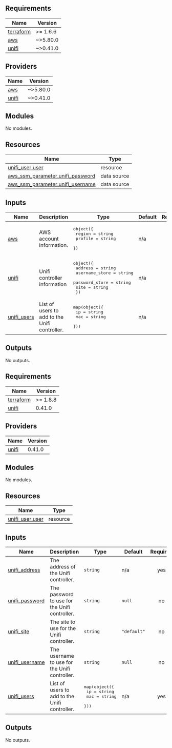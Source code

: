 ## Requirements

| Name | Version |
|------|---------|
| <a name="requirement_terraform"></a> [terraform](#requirement\_terraform) | >= 1.6.6 |
| <a name="requirement_aws"></a> [aws](#requirement\_aws) | ~>5.80.0 |
| <a name="requirement_unifi"></a> [unifi](#requirement\_unifi) | ~>0.41.0 |

## Providers

| Name | Version |
|------|---------|
| <a name="provider_aws"></a> [aws](#provider\_aws) | ~>5.80.0 |
| <a name="provider_unifi"></a> [unifi](#provider\_unifi) | ~>0.41.0 |

## Modules

No modules.

## Resources

| Name | Type |
|------|------|
| [unifi_user.user](https://registry.terraform.io/providers/paultyng/unifi/latest/docs/resources/user) | resource |
| [aws_ssm_parameter.unifi_password](https://registry.terraform.io/providers/hashicorp/aws/latest/docs/data-sources/ssm_parameter) | data source |
| [aws_ssm_parameter.unifi_username](https://registry.terraform.io/providers/hashicorp/aws/latest/docs/data-sources/ssm_parameter) | data source |

## Inputs

| Name | Description | Type | Default | Required |
|------|-------------|------|---------|:--------:|
| <a name="input_aws"></a> [aws](#input\_aws) | AWS account information. | <pre>object({<br>    region  = string<br>    profile = string<br>  })</pre> | n/a | yes |
| <a name="input_unifi"></a> [unifi](#input\_unifi) | Unifi controller information | <pre>object({<br>    address        = string<br>    username_store = string<br>    password_store = string<br>    site           = string<br>  })</pre> | n/a | yes |
| <a name="input_unifi_users"></a> [unifi\_users](#input\_unifi\_users) | List of users to add to the Unifi controller. | <pre>map(object({<br>    ip  = string<br>    mac = string<br>  }))</pre> | n/a | yes |

## Outputs

No outputs.

<!-- BEGIN_TF_DOCS -->
## Requirements

| Name | Version |
|------|---------|
| <a name="requirement_terraform"></a> [terraform](#requirement\_terraform) | >= 1.8.8 |
| <a name="requirement_unifi"></a> [unifi](#requirement\_unifi) | 0.41.0 |

## Providers

| Name | Version |
|------|---------|
| <a name="provider_unifi"></a> [unifi](#provider\_unifi) | 0.41.0 |

## Modules

No modules.

## Resources

| Name | Type |
|------|------|
| [unifi_user.user](https://registry.terraform.io/providers/paultyng/unifi/0.41.0/docs/resources/user) | resource |

## Inputs

| Name | Description | Type | Default | Required |
|------|-------------|------|---------|:--------:|
| <a name="input_unifi_address"></a> [unifi\_address](#input\_unifi\_address) | The address of the Unifi controller. | `string` | n/a | yes |
| <a name="input_unifi_password"></a> [unifi\_password](#input\_unifi\_password) | The password to use for the Unifi controller. | `string` | `null` | no |
| <a name="input_unifi_site"></a> [unifi\_site](#input\_unifi\_site) | The site to use for the Unifi controller. | `string` | `"default"` | no |
| <a name="input_unifi_username"></a> [unifi\_username](#input\_unifi\_username) | The username to use for the Unifi controller. | `string` | `null` | no |
| <a name="input_unifi_users"></a> [unifi\_users](#input\_unifi\_users) | List of users to add to the Unifi controller. | <pre>map(object({<br/>    ip  = string<br/>    mac = string<br/>  }))</pre> | n/a | yes |

## Outputs

No outputs.
<!-- END_TF_DOCS -->